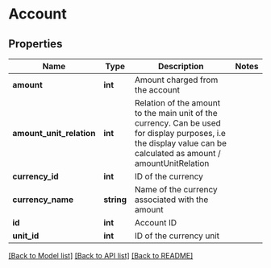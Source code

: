 # Account

## Properties
Name | Type | Description | Notes
------------ | ------------- | ------------- | -------------
**amount** | **int** | Amount charged from the account | 
**amount_unit_relation** | **int** | Relation of the amount to the main unit of the currency. Can be used for display purposes, i.e the display value can be calculated as amount / amountUnitRelation | 
**currency_id** | **int** | ID of the currency | 
**currency_name** | **string** | Name of the currency associated with the amount | 
**id** | **int** | Account ID | 
**unit_id** | **int** | ID of the currency unit | 

[[Back to Model list]](../README.md#documentation-for-models) [[Back to API list]](../README.md#documentation-for-api-endpoints) [[Back to README]](../README.md)


